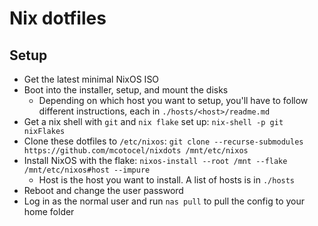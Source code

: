 # Nix dotfiles


## Setup

- Get the latest minimal NixOS ISO
- Boot into the installer, setup, and mount the disks
  - Depending on which host you want to setup, you'll have to follow different instructions, each in `./hosts/<host>/readme.md`
- Get a nix shell with `git` and `nix flake` set up: `nix-shell -p git nixFlakes`
- Clone these dotfiles to `/etc/nixos`: `git clone --recurse-submodules https://github.com/mcotocel/nixdots /mnt/etc/nixos`
- Install NixOS with the flake: `nixos-install --root /mnt --flake /mnt/etc/nixos#host --impure`
  - Host is the host you want to install. A list of hosts is in `./hosts`
- Reboot and change the user password
- Log in as the normal user and run `nas pull` to pull the config to your home folder
